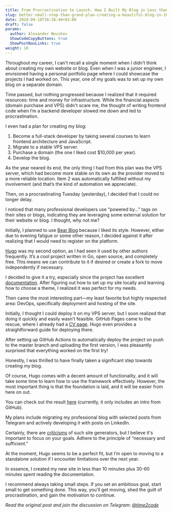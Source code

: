 ```yaml
---
title: From Procrastination to Launch. How I Built My Blog in Less than an Hour  
slug: better-small-step-than-grand-plan-creating-a-beautiful-blog-in-10-minutes                 
date: 2024-09-18T16:28:49+03:00
draft: false                                  
params:
  author: Alexander Novikov                  
  ShowCodeCopyButtons: true
  ShowPostNavLinks: true                
weight: 10                                   
---
```


Throughout my career, I can't recall a single moment when I didn’t think about creating my own website or blog. Even when I was a junior engineer, I envisioned having a personal portfolio page where I could showcase the projects I had worked on. This year, one of my goals was to set up my own blog on a separate domain.

Time passed, but nothing progressed because I realized that it required resources: time and money for infrastructure. While the financial aspects (domain purchase and VPS) didn't scare me, the thought of writing frontend code when I’m a backend developer slowed me down and led to procrastination.

I even had a plan for creating my blog:

1. Become a full-stack developer by taking several courses to learn frontend architecture and JavaScript.
2. Migrate to a stable VPS server.
3. Purchase a domain (the one I liked cost $10,000 per year).
4. Develop the blog.

As the year neared its end, the only thing I had from this plan was the VPS server, which had become more stable on its own as the provider moved to a more reliable location. Item 2 was automatically fulfilled without my involvement (and that’s the kind of automation we appreciate).

Then, on a procrastinating Tuesday (yesterday), I decided that I could no longer delay. 

I noticed that many professional developers use “powered by...” tags on their sites or blogs, indicating they are leveraging some external solution for their website or blog. I thought, why not me?

Initially, I planned to use [Bear Blog](https://bearblog.dev/) because I liked its style. However, either due to evening fatigue or some other reason, I decided against it after realizing that I would need to register on the platform.

[Hugo](https://gohugo.io/) was my second option, as I had seen it used by other authors frequently. It’s a cool project written in Go, open source, and completely free. This means we can contribute to it if desired or create a fork to move independently if necessary.

I decided to give it a try, especially since the project has excellent [documentation](https://gohugo.io/getting-started/quick-start/). After figuring out how to set up my site locally and learning how to choose a theme, I realized it was perfect for my needs.

Then came the most interesting part—my least favorite but highly respected area: DevOps, specifically deployment and hosting of the site. 

Initially, I thought I could deploy it on my VPS server, but I soon realized that doing it quickly and easily wasn’t feasible. GitHub Pages came to the rescue, where I already had a [CV page](https://t.me/time2code/268). Hugo even provides a straightforward guide for deploying there.

After setting up GitHub Actions to automatically deploy the project on push to the master branch and uploading the first version, I was pleasantly surprised that everything worked on the first try!

Honestly, I was thrilled to have finally taken a significant step towards creating my blog. 

Of course, Hugo comes with a decent amount of functionality, and it will take some time to learn how to use the framework effectively. However, the most important thing is that the foundation is laid, and it will be easier from here on out.

You can check out the result [here](https://novikov-ai.github.io) (currently, it only includes an intro from GitHub).

My plans include migrating my professional blog with selected posts from Telegram and actively developing it with posts on LinkedIn.

Certainly, there are [criticisms](https://t.me/pmdaily/1209) of such site generators, but I believe it's important to focus on your goals. Adhere to the principle of “necessary and sufficient.”

At the moment, Hugo seems to be a perfect fit, but I’m open to moving to a standalone solution if I encounter limitations over the next year.

In essence, I created my new site in less than 10 minutes plus 30-60 minutes spent reading the documentation.

I recommend always taking small steps. If you set an ambitious goal, start small to get something done. This way, you’ll get moving, shed the guilt of procrastination, and gain the motivation to continue.

*Read the original post and join the discussion on Telegram: [@time2code](https://t.me/time2code/301)*